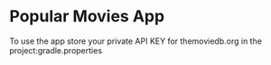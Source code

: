# Popular Movies App

To use the app store your private API KEY for themoviedb.org in the project:gradle.properties